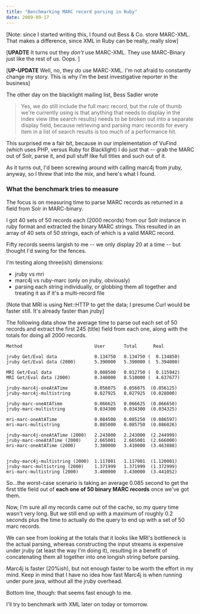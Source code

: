 ```yaml
---
title: "Benchmarking MARC record parsing in Ruby"
date: 2009-09-17
---
```


[Note: since I started writing this, I found out Bess & Co. store MARC-XML. That makes a difference, since XML in Ruby can be really, really slow]

[**UPADTE** It turns out they *don't* use MARC-XML. They use MARC-Binary just like the rest of us. Oops. ]

[**UP-UPDATE** Well, no, they *do* use MARC-XML. I'm not afraid to constantly change my story. This is why I'm the best investigative reporter in the business]

The other day on the blacklight mailing list, Bess Sadler wrote

> Yes, we do still include the full marc record, but the rule of thumb we're currently using is that anything that needs to display in the index view (the search results) needs to be broken out into a separate display field, because retrieving and parsing marc records for every item in a list of search results is too much of a performance hit.

This surprised me a fair bit, because in our implementation of VuFind (which uses PHP, versus Ruby for Blacklight) I do just that -- grab the MARC out of Solr, parse it, and pull stuff like full titles and such out of it. 

As it turns out, I'd been screwing around with calling marc4j from jruby, anyway, so I threw that into the mix, and here's what I found.

### What the benchmark tries to measure

The focus is on measuring time to parse MARC records as returned in a field from Solr in MARC-binary.

I got 40 sets of 50 records each (2000 records) from our Solr instance in ruby format and extracted the binary MARC strings. This resulted in an array of 40 sets of 50 strings, each of which is a valid MARC record. 

Fifty records seems largish to me -- we only display 20 at a time -- but thought I'd swing for the fences.

I'm testing along three(ish) dimensions:

* jruby vs mri
* marc4j vs ruby-marc (only on jruby, obviously)
* parsing each string individually, or globbing them all together and treating it as if it's a multi-record file

[Note that MRI is using Net::HTTP to get the data; I presume Curl would be faster still. It's already faster than jruby]

The following data show the average time to parse out each set of 50 records and extract the first 245 (title) field from each one, along with the totals for doing all 2000 records.

    Method                           User       Total      Real      
    
    jruby Get/Eval data              0.134750   0.134750 (  0.134850)
    jruby Get/Eval data (2000)       5.390000   5.390000 (  5.394000)

    MRI Get/Eval data                0.008500   0.012750 (  0.115942)
    MRI Get/Eval data (2000)         0.340000   0.510000 (  4.637677)    
    
    jruby-marc4j-oneAtATime          0.056075   0.056075  (0.056125)
    jruby-marc4j-multistring         0.027925   0.027925  (0.028000)
                                                          
    jruby-marc-oneAtATime            0.066625   0.066625  (0.066650)
    jruby-marc-multistring           0.034300   0.034300  (0.034325)
                                                          
    mri-marc-oneAtATime              0.084500   0.085250  (0.086597)
    mri-marc-multistring             0.085000   0.085750  (0.086026)
                                                          
    jruby-marc4j-oneAtATime (2000)   2.243000   2.243000  (2.244999)
    jruby-marc-oneAtATime (2000)     2.665001   2.665001  (2.666000)
    mri-marc-oneAtATime (2000)       3.380000   3.410000  (3.463888)
                                                          
                                                          
    jruby-marc4j-multistring (2000)  1.117001   1.117001  (1.120001)
    jruby-marc-multistring (2000)    1.371999   1.371999  (1.372999)
    mri-marc-multistring (2000)      3.400000   3.430000  (3.441052)
    

So...the worst-case scenario is taking an average 0.085 second to get the first title field out of **each one of 50 binary MARC records** once we've got them.

Now, I'm sure all my records came out of the cache, so my query time wasn't very long. But we still end up with a maximum of roughly 0.2 seconds plus the time to actually do the query to end up with a set of 50 marc records.

We can see from looking at the totals that it looks like MRI's bottleneck is 
the actual parsing, whereas constructing the input streams is expensive under jruby (at least the way I'm doing it), resulting in a benefit of concatenating them all together into one longish string before parsing.

Marc4j is faster (20%ish), but not enough faster to be worth the effort in my mind. Keep in mind that I have no idea how fast Marc4j is when running under pure java, without all the jruby overhead. 

Bottom line, though: that seems fast enough to me.

I'll try to benchmark with XML later on today or tomorrow.
